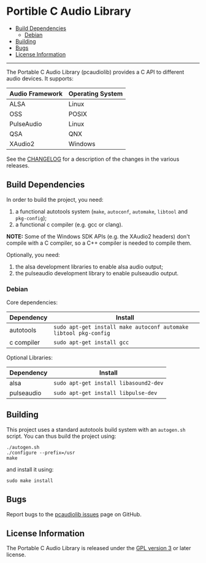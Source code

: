 # Portible C Audio Library

- [Build Dependencies](#build-dependencies)
  - [Debian](#debian)
- [Building](#building)
- [Bugs](#bugs)
- [License Information](#license-information)

----------

The Portable C Audio Library (pcaudiolib) provides a C API to different audio
devices. It supports:

| Audio Framework | Operating System |
|-----------------|------------------|
| ALSA            | Linux            |
| OSS             | POSIX            |
| PulseAudio      | Linux            |
| QSA             | QNX              |
| XAudio2         | Windows          |

See the [CHANGELOG](CHANGELOG.md) for a description of the changes in the
various releases.

## Build Dependencies

In order to build the project, you need:

1.  a functional autotools system (`make`, `autoconf`, `automake`, `libtool`
    and `pkg-config`);
2.  a functional c compiler (e.g. gcc or clang).

__NOTE:__ Some of the Windows SDK APIs (e.g. the XAudio2 headers) don't compile
with a C compiler, so a C++ compiler is needed to compile them.

Optionally, you need:

1.  the alsa development libraries to enable alsa audio output;
2.  the pulseaudio development library to enable pulseaudio output.

### Debian

Core dependencies:

| Dependency | Install                                                          |
|------------|------------------------------------------------------------------|
| autotools  | `sudo apt-get install make autoconf automake libtool pkg-config` |
| c compiler | `sudo apt-get install gcc`                                       |

Optional Libraries:

| Dependency     | Install                                    |
|----------------|--------------------------------------------|
| alsa           | `sudo apt-get install libasound2-dev`      |
| pulseaudio     | `sudo apt-get install libpulse-dev`        |

## Building

This project uses a standard autotools build system with an `autogen.sh` script.
You can thus build the project using:

	./autogen.sh
	./configure --prefix=/usr
	make

and install it using:

	sudo make install

## Bugs

Report bugs to the [pcaudiolib issues](https://github.com/espeak-ng/pcaudiolib/issues)
page on GitHub.

## License Information

The Portable C Audio Library is released under the [GPL version 3](COPYING) or
later license.
